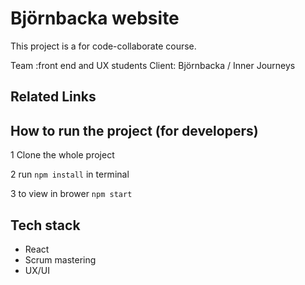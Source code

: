 # Björnbacka website

This project is a for code-collaborate course.

Team :front end and UX students 
Client: Björnbacka / Inner Journeys

## Related Links

## How to run the project (for developers)

1 Clone the whole project

2 run `npm install` in terminal

3 to view in brower `npm start`

## Tech stack
+ React 
+ Scrum mastering
+ UX/UI 
